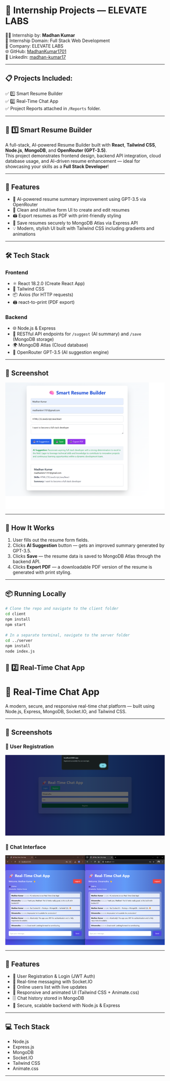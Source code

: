 # 🚀 Internship Projects — ELEVATE LABS

👨‍💻 Internship by: **Madhan Kumar**  
📅 Internship Domain: Full Stack Web Development  
🏢 Company: ELEVATE LABS  
🌐 GitHub: [MadhanKumar1701](https://github.com/MadhanKumar1701)  
🔗 LinkedIn: [madhan-kumar17](https://www.linkedin.com/in/madhan-kumar17)

---

## 📋 Projects Included:

✅ 1️⃣ Smart Resume Builder  
✅ 2️⃣ Real-Time Chat App  
✅ Project Reports attached in `/Reports` folder.

---

## 🌟 1️⃣ Smart Resume Builder

A full-stack, AI-powered Resume Builder built with **React**, **Tailwind CSS**, **Node.js**, **MongoDB**, and **OpenRouter (GPT-3.5)**.  
This project demonstrates frontend design, backend API integration, cloud database usage, and AI-driven resume enhancement — ideal for showcasing your skills as a **Full Stack Developer**!

---

## 🎯 Features

- 🤖 AI-powered resume summary improvement using GPT-3.5 via OpenRouter  
- 📝 Clean and intuitive form UI to create and edit resumes  
- 🖨️ Export resumes as PDF with print-friendly styling  
- 💾 Save resumes securely to MongoDB Atlas via Express API  
- 💡 Modern, stylish UI built with Tailwind CSS including gradients and animations  

---

## 🛠️ Tech Stack

### Frontend
- ⚛️ React 18.2.0 (Create React App)  
- 🎨 Tailwind CSS  
- 📦 Axios (for HTTP requests)  
- 🖨️ react-to-print (PDF export)  

### Backend
- 🌐 Node.js & Express  
- 📄 RESTful API endpoints for `/suggest` (AI summary) and `/save` (MongoDB storage)  
- 🌍 MongoDB Atlas (Cloud database)  
- 🧠 OpenRouter GPT-3.5 (AI suggestion engine)  

---

## 📸 Screenshot

![Screenshot](./screenshot.png)

---

## 🚀 How It Works

1. User fills out the resume form fields.  
2. Clicks **AI Suggestion** button — gets an improved summary generated by GPT-3.5.  
3. Clicks **Save** — the resume data is saved to MongoDB Atlas through the backend API.  
4. Clicks **Export PDF** — a downloadable PDF version of the resume is generated with print styling.  

---

## 📦 Running Locally

```bash
# Clone the repo and navigate to the client folder
cd client
npm install
npm start

# In a separate terminal, navigate to the server folder
cd ../server
npm install
node index.js

```

## 💬 2️⃣ Real-Time Chat App

# 🚀 Real-Time Chat App

A modern, secure, and responsive real-time chat platform — built using Node.js, Express, MongoDB, Socket.IO, and Tailwind CSS.

---

## 📸 Screenshots

### 📝 User Registration

![Registration Screenshot](./register.png)

### 💬 Chat Interface

![Chat Screenshot](./Screenshot.png)

---

## 🚀 Features

- 📝 User Registration & Login (JWT Auth)
- 💬 Real-time messaging with Socket.IO
- 👥 Online users list with live updates
- 🎨 Responsive and animated UI (Tailwind CSS + Animate.css)
- 🗄️ Chat history stored in MongoDB
- 🔐 Secure, scalable backend with Node.js & Express

---

## 💻 Tech Stack

- Node.js
- Express.js
- MongoDB
- Socket.IO
- Tailwind CSS
- Animate.css

---
